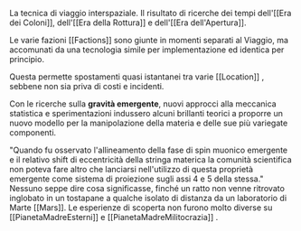 La tecnica di viaggio interspaziale.
Il risultato di ricerche dei tempi dell'[[Era dei Coloni]], dell'[[Era della Rottura]] e dell'[[Era dell'Apertura]].

Le varie fazioni [[Factions]] sono giunte in momenti separati al Viaggio, ma accomunati da una tecnologia simile per implementazione ed identica per principio.

Questa permette spostamenti quasi istantanei tra varie [[Location]] , sebbene non sia priva di costi e incidenti.

Con le ricerche sulla **gravità emergente**, nuovi approcci alla meccanica statistica e sperimentazioni indussero alcuni brillanti teorici a proporre un nuovo modello per la manipolazione della materia e delle sue più variegate componenti.

"Quando fu osservato l'allineamento della fase di spin muonico emergente e il relativo shift di eccentricità della stringa materica la comunità scientifica non poteva fare altro che lanciarsi nell'utilizzo di questa proprietà emergente come sistema di proiezione sugli assi 4 e 5 della stessa."
Nessuno seppe dire cosa significasse, finché un ratto non venne ritrovato inglobato in un tostapane a qualche isolato di distanza da un laboratorio di Marte [[Mars]].
Le esperienze di scoperta non furono molto diverse su [[PianetaMadreEsterni]] e [[PianetaMadreMilitocrazia]] .


